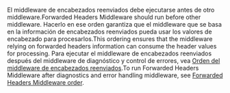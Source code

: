 <span data-ttu-id="6d9e3-101">El middleware de encabezados reenviados debe ejecutarse antes de otro middleware.</span><span class="sxs-lookup"><span data-stu-id="6d9e3-101">Forwarded Headers Middleware should run before other middleware.</span></span> <span data-ttu-id="6d9e3-102">Hacerlo en ese orden garantiza que el middleware que se basa en la información de encabezados reenviados pueda usar los valores de encabezado para procesarlos.</span><span class="sxs-lookup"><span data-stu-id="6d9e3-102">This ordering ensures that the middleware relying on forwarded headers information can consume the header values for processing.</span></span> <span data-ttu-id="6d9e3-103">Para ejecutar el middleware de encabezados reenviados después del middleware de diagnóstico y control de errores, vea [Orden del middleware de encabezados reenviados](xref:host-and-deploy/proxy-load-balancer#fhmo).</span><span class="sxs-lookup"><span data-stu-id="6d9e3-103">To run Forwarded Headers Middleware after diagnostics and error handling middleware, see [Forwarded Headers Middleware order](xref:host-and-deploy/proxy-load-balancer#fhmo).</span></span>